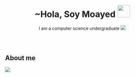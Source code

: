 <h1 align="center">~Hola, Soy Moayed <img src="https://cdn3.emoji.gg/emojis/1757-welcomehat.png" width="40px"/></h1> 
  <p align="center">
  I am a computer science undergraduate
<img src="https://media.giphy.com/media/iiJ870TcI3PZKxatzS/giphy.gif"/>
  </p>

<br>
<br>

## About me
<img src="https://media.giphy.com/media/l3vR6qtfmMd8NZfP2/giphy.gif"/>
